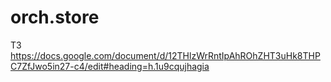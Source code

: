 # orch.store

ТЗ https://docs.google.com/document/d/12THlzWrRntIpAhROhZHT3uHk8THPC7ZfJwo5in27-c4/edit#heading=h.1u9cqujhagia

